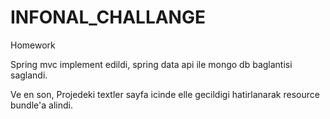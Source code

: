 INFONAL_CHALLANGE
=================

Homework

Spring mvc implement edildi,
spring data api ile mongo db baglantisi saglandi.

Ve en son,
Projedeki textler sayfa icinde elle gecildigi hatirlanarak resource bundle'a alindi.
